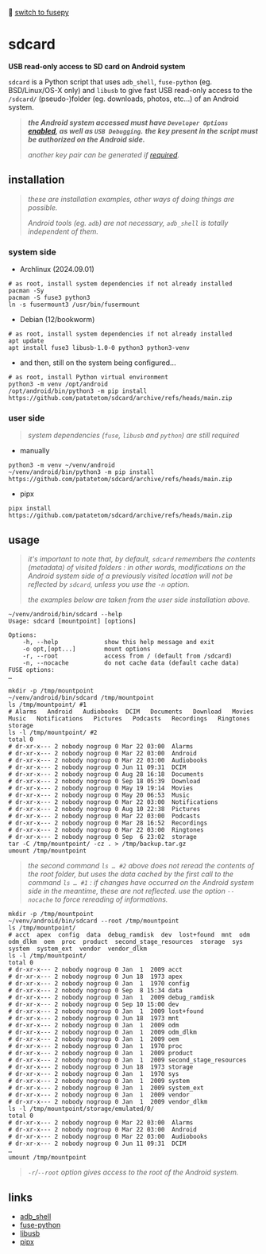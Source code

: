 🚀 [switch to fusepy](https://github.com/patatetom/sdcard/tree/fusepy)


# sdcard

**USB read-only access to SD card on Android system**

`sdcard` is a Python script that uses `adb_shell`, `fuse-python` (eg. BSD/Linux/OS-X only) and `libusb` to give fast USB read-only access to the `/sdcard/` (pseudo-)folder (eg. downloads, photos, etc...) of an Android system.

> _**the Android system accessed must have `Developer Options` [enabled](https://developer.android.com/studio/debug/dev-options), as well as `USB Debugging`.**_
> _**the key present in the script must be authorized on the Android side.**_
>
> _another key pair can be generated if [required](https://github.com/patatetom/sdcard/blob/main/sdcard#L12)._


## installation

> _these are installation examples, other ways of doing things are possible._
>
> _Android tools (eg. `adb`) are not necessary, `adb_shell` is totally independent of them._


### system side

- Archlinux (2024.09.01)

```shell
# as root, install system dependencies if not already installed
pacman -Sy
pacman -S fuse3 python3
ln -s fusermount3 /usr/bin/fusermount
```

- Debian (12/bookworm)

```shell
# as root, install system dependencies if not already installed
apt update
apt install fuse3 libusb-1.0-0 python3 python3-venv
```

- and then, still on the system being configured...


```shell
# as root, install Python virtual environment
python3 -m venv /opt/android
/opt/android/bin/python3 -m pip install https://github.com/patatetom/sdcard/archive/refs/heads/main.zip
```


### user side

> _system dependencies (`fuse`, `libusb` and `python`) are still required_

- manually

```shell
python3 -m venv ~/venv/android
~/venv/android/bin/python3 -m pip install https://github.com/patatetom/sdcard/archive/refs/heads/main.zip
```

- pipx

```shell
pipx install https://github.com/patatetom/sdcard/archive/refs/heads/main.zip
```


## usage

> _it's important to note that, by default, `sdcard` remembers the contents (metadata) of visited folders :_
> _in other words, modifications on the Android system side of a previously visited location will not be reflected by `sdcard`, unless you use the `-n` option._
>
> _the examples below are taken from the user side installation above._

```shell
~/venv/android/bin/sdcard --help
Usage: sdcard [mountpoint] [options]

Options:
    -h, --help             show this help message and exit
    -o opt,[opt...]        mount options
    -r, --root             access from / (default from /sdcard)
    -n, --nocache          do not cache data (default cache data)
FUSE options:
…
```
```shell
mkdir -p /tmp/mountpoint
~/venv/android/bin/sdcard /tmp/mountpoint
ls /tmp/mountpoint/ #1
# Alarms   Android   Audiobooks	 DCIM   Documents   Download   Movies   Music   Notifications   Pictures   Podcasts   Recordings   Ringtones   storage
ls -l /tmp/mountpoint/ #2
total 0
# dr-xr-x--- 2 nobody nogroup 0 Mar 22 03:00  Alarms
# dr-xr-x--- 2 nobody nogroup 0 Mar 22 03:00  Android
# dr-xr-x--- 2 nobody nogroup 0 Mar 22 03:00  Audiobooks
# dr-xr-x--- 2 nobody nogroup 0 Jun 11 09:31  DCIM
# dr-xr-x--- 2 nobody nogroup 0 Aug 28 16:18  Documents
# dr-xr-x--- 2 nobody nogroup 0 Sep 18 05:39  Download
# dr-xr-x--- 2 nobody nogroup 0 May 19 19:14  Movies
# dr-xr-x--- 2 nobody nogroup 0 May 20 06:53  Music
# dr-xr-x--- 2 nobody nogroup 0 Mar 22 03:00  Notifications
# dr-xr-x--- 2 nobody nogroup 0 Aug 10 22:38  Pictures
# dr-xr-x--- 2 nobody nogroup 0 Mar 22 03:00  Podcasts
# dr-xr-x--- 2 nobody nogroup 0 Mar 28 16:52  Recordings
# dr-xr-x--- 2 nobody nogroup 0 Mar 22 03:00  Ringtones
# dr-xr-x--- 2 nobody nogroup 0 Sep  6 23:02  storage
tar -C /tmp/mountpoint/ -cz . > /tmp/backup.tar.gz
umount /tmp/mountpoint
```

> _the second command `ls … #2` above does not reread the contents of the root folder, but uses the data cached by the first call to the command `ls … #1` : if changes have occurred on the Android system side in the meantime, these are not reflected. use the option `--nocache` to force rereading of informations._

```shell
mkdir -p /tmp/mountpoint
~/venv/android/bin/sdcard --root /tmp/mountpoint
ls /tmp/mountpoint/
# acct  apex  config  data  debug_ramdisk  dev  lost+found  mnt  odm  odm_dlkm  oem  proc  product  second_stage_resources  storage  sys	system	system_ext  vendor  vendor_dlkm
ls -l /tmp/mountpoint/
total 0
# dr-xr-x--- 2 nobody nogroup 0 Jan  1  2009 acct
# dr-xr-x--- 2 nobody nogroup 0 Jun 18  1973 apex
# dr-xr-x--- 2 nobody nogroup 0 Jan  1  1970 config
# dr-xr-x--- 2 nobody nogroup 0 Sep  8 15:34 data
# dr-xr-x--- 2 nobody nogroup 0 Jan  1  2009 debug_ramdisk
# dr-xr-x--- 2 nobody nogroup 0 Sep 10 15:00 dev
# dr-xr-x--- 2 nobody nogroup 0 Jan  1  2009 lost+found
# dr-xr-x--- 2 nobody nogroup 0 Jun 18  1973 mnt
# dr-xr-x--- 2 nobody nogroup 0 Jan  1  2009 odm
# dr-xr-x--- 2 nobody nogroup 0 Jan  1  2009 odm_dlkm
# dr-xr-x--- 2 nobody nogroup 0 Jan  1  2009 oem
# dr-xr-x--- 2 nobody nogroup 0 Jan  1  1970 proc
# dr-xr-x--- 2 nobody nogroup 0 Jan  1  2009 product
# dr-xr-x--- 2 nobody nogroup 0 Jan  1  2009 second_stage_resources
# dr-xr-x--- 2 nobody nogroup 0 Jun 18  1973 storage
# dr-xr-x--- 2 nobody nogroup 0 Jan  1  1970 sys
# dr-xr-x--- 2 nobody nogroup 0 Jan  1  2009 system
# dr-xr-x--- 2 nobody nogroup 0 Jan  1  2009 system_ext
# dr-xr-x--- 2 nobody nogroup 0 Jan  1  2009 vendor
# dr-xr-x--- 2 nobody nogroup 0 Jan  1  2009 vendor_dlkm
ls -l /tmp/mountpoint/storage/emulated/0/
total 0
# dr-xr-x--- 2 nobody nogroup 0 Mar 22 03:00  Alarms
# dr-xr-x--- 2 nobody nogroup 0 Mar 22 03:00  Android
# dr-xr-x--- 2 nobody nogroup 0 Mar 22 03:00  Audiobooks
# dr-xr-x--- 2 nobody nogroup 0 Jun 11 09:31  DCIM
…
umount /tmp/mountpoint
```

> _`-r`/`--root` option gives access to the root of the Android system._


## links
- [adb_shell](https://github.com/JeffLIrion/adb_shell)
- [fuse-python](https://github.com/libfuse/python-fuse)
- [libusb](https://github.com/karpierz/libusb)
- [pipx](https://github.com/pypa/pipx)
